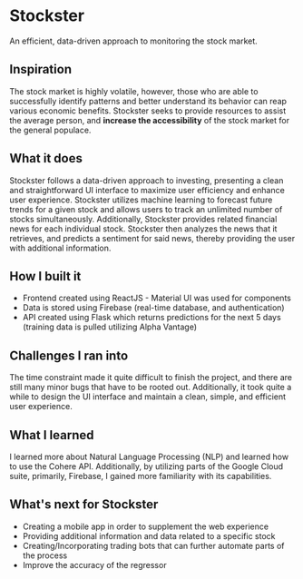 # Stockster
An efficient, data-driven approach to monitoring the stock market.

## Inspiration
The stock market is highly volatile, however, those who are able to successfully identify patterns and better understand its behavior can reap various economic benefits. Stockster seeks to provide resources to assist the average person, and **increase the accessibility** of the stock market for the general populace.

## What it does
Stockster follows a data-driven approach to investing, presenting a clean and straightforward UI interface to maximize user efficiency and enhance user experience. Stockster utilizes machine learning to forecast future trends for a given stock and allows users to track an unlimited number of stocks simultaneously. Additionally, Stockster provides related financial news for each individual stock. Stockster then analyzes the news that it retrieves, and predicts a sentiment for said news, thereby providing the user with additional information. 

## How I built it
 - Frontend created using ReactJS - Material UI was used for components
 - Data is stored using Firebase (real-time database, and authentication)
 - API created using Flask which returns predictions for the next 5 days (training data is pulled utilizing Alpha Vantage)

## Challenges I ran into
The time constraint made it quite difficult to finish the project, and there are still many minor bugs that have to be rooted out. Additionally, it took quite a while to design the UI interface and maintain a clean, simple, and efficient user experience.

## What I learned
I learned more about Natural Language Processing (NLP) and learned how to use the Cohere API. Additionally, by utilizing parts of the Google Cloud suite, primarily, Firebase, I gained more familiarity with its capabilities.

## What's next for Stockster
 - Creating a mobile app in order to supplement the web experience
 - Providing additional information and data related to a specific stock
 - Creating/Incorporating trading bots that can further automate parts of the process
 - Improve the accuracy of the regressor
